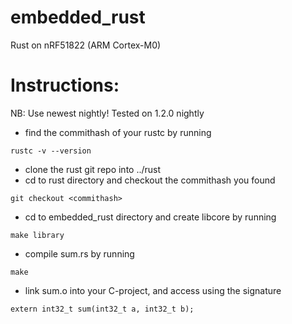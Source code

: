# embedded_rust
Rust on nRF51822 (ARM Cortex-M0)

# Instructions:
NB: Use newest nightly! Tested on 1.2.0 nightly

* find the commithash of your rustc by running
```
rustc -v --version
```
* clone the rust git repo into ../rust
* cd to rust directory and checkout the commithash you found
```
git checkout <commithash>
```
* cd to embedded_rust directory and create libcore by running
```
make library
```
* compile sum.rs by running 
```
make
```
* link sum.o into your C-project, and access using the signature
```
extern int32_t sum(int32_t a, int32_t b);
```
